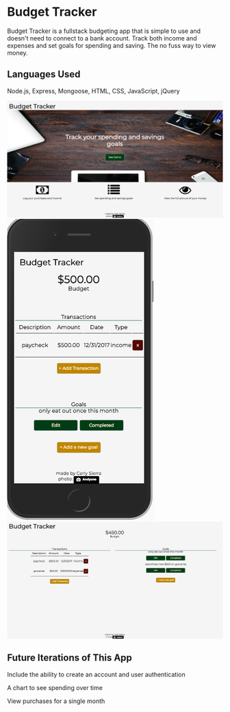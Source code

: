 # Budget Tracker

Budget Tracker is a fullstack budgeting app that is simple to use and doesn't need to connect to a bank account. Track both income and expenses and set goals for spending and saving. The no fuss way to view money.

Languages Used
--------------
Node.js, Express, Mongoose, HTML, CSS, JavaScript, jQuery

![Landing Page](/landingpage.png?raw=true "Landing Page")
![Mobile](/mobile.png?raw=true "Mobile")
![Main Screen](/mainscreen.png?raw=true "Main Screen")


Future Iterations of This App
-----------------------------

Include the ability to create an account and user authentication

A chart to see spending over time

View purchases for a single month
